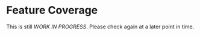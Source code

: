 # Feature Coverage

This is still *WORK IN PROGRESS*. Please check again at a later point in time.

